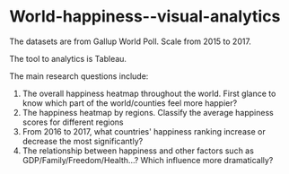 # World-happiness--visual-analytics

The datasets are from Gallup World Poll. Scale from 2015 to 2017. 

The tool to analytics is Tableau.

The main research questions include:
1. The overall happiness heatmap throughout the world. First glance to know which part of the world/counties feel more happier?
2. The happiness heatmap by regions. Classify the average happiness scores for different regions
3. From 2016 to 2017, what countries' happiness ranking increase or decrease the most significantly? 
4. The relationship between happiness and other factors such as GDP/Family/Freedom/Health...? Which influence more dramatically?

